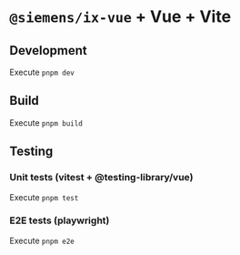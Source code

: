 # `@siemens/ix-vue` + Vue + Vite

## Development

Execute `pnpm dev`

## Build

Execute `pnpm build`

## Testing

### Unit tests (vitest + @testing-library/vue)

Execute `pnpm test`

### E2E tests (playwright)

Execute `pnpm e2e`

